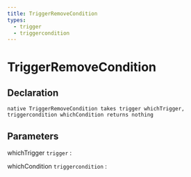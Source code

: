 ```yaml
---
title: TriggerRemoveCondition
types:
  - trigger
  - triggercondition
---
```


# TriggerRemoveCondition

## Declaration

```jass
native TriggerRemoveCondition takes trigger whichTrigger, triggercondition whichCondition returns nothing
```

## Parameters
whichTrigger `trigger`
: 

whichCondition `triggercondition`
: 
